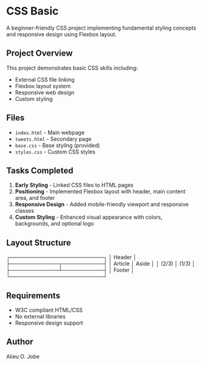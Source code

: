 
# CSS Basic

A beginner-friendly CSS project implementing fundamental styling concepts and responsive design using Flexbox layout.

## Project Overview

This project demonstrates basic CSS skills including:
- External CSS file linking
- Flexbox layout system
- Responsive web design
- Custom styling

## Files

- `index.html` - Main webpage
- `tweets.html` - Secondary page
- `base.css` - Base styling (provided)
- `styles.css` - Custom CSS styles

## Tasks Completed

1. **Early Styling** - Linked CSS files to HTML pages
2. **Positioning** - Implemented Flexbox layout with header, main content area, and footer
3. **Responsive Design** - Added mobile-friendly viewport and responsive classes
4. **Custom Styling** - Enhanced visual appearance with colors, backgrounds, and optional logo

## Layout Structure


┌─────────────────────────┐
│       Header            │
├─────────────┬───────────┤
│   Article   │   Aside   │
│    (2/3)    │   (1/3)   │
├─────────────┴───────────┤
│       Footer            │
└─────────────────────────┘


## Requirements

- W3C compliant HTML/CSS
- No external libraries
- Responsive design support

## Author

Alieu O. Jobe

